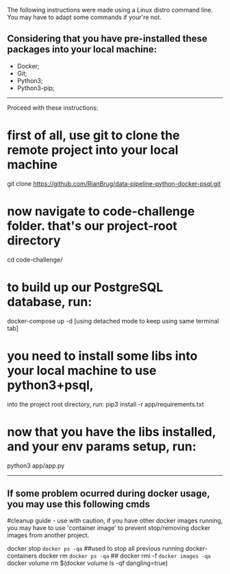 The following instructions were made using a Linux distro command line.
You may have to adapt some commands if your're not.

## Considering that you have pre-installed these packages into your local machine:
- Docker;
- Git;
- Python3;
- Python3-pip;

---

Proceed with these instructions:

# first of all, use git to clone the remote project into your local machine
git clone https://github.com/RianBrug/data-pipeline-python-docker-psql.git

# now navigate to code-challenge folder. that's our project-root directory
cd code-challenge/

# to build up our PostgreSQL database, run:
docker-compose up -d [using detached mode to keep using same terminal tab]

# you need to install some libs into your local machine to use python3+psql,
into the project root directory, run:
pip3 install -r app/requirements.txt

# now that you have the libs installed, and your env params setup, run:
python3 app/app.py

---

## If some problem ocurred during docker usage, you may use this following cmds

#cleanup guide - use with caution, if you have other docker images running, you may have to use 'container image' to prevent stop/removing docker images from another project.

docker stop `docker ps -qa` ##used to stop all previous running docker-containers
docker rm `docker ps -qa` ##
docker rmi -f `docker images -qa `
docker volume rm $(docker volume ls -qf dangling=true)
